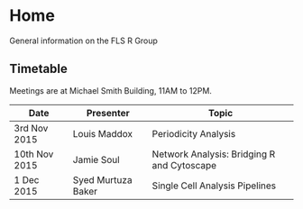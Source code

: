 # Home
General information on the FLS R Group

<!--## What would you like to know?
[Follow this link and add your ideas and wishes about topics for the R Group to our list and we will try to make it happen.](http://www.tricider.com/admin/2uxhw3j754d/5FwJlvIs0sn) -->

## Timetable
Meetings are at Michael Smith Building, 11AM to 12PM.


|Date | Presenter | Topic |
|------------- | -------------|------------|
|3rd Nov 2015 | Louis Maddox | Periodicity Analysis|
|10th Nov 2015 | Jamie Soul | Network Analysis: Bridging R and Cytoscape|
|1 Dec 2015 | Syed Murtuza Baker | Single Cell Analysis Pipelines|
